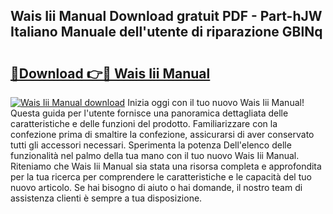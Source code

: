 ## Wais Iii Manual Download gratuit PDF - Part-hJW Italiano Manuale dell'utente di riparazione GBlNq

# <h2><a href="http://dfacw19.blite.top/?on=Wais+Iii+Manual">🔗Download 👉🔴 Wais Iii Manual</a></h2>

[![Wais Iii Manual download](https://i.imgur.com/lujVjoI.png)](http://dfacw19.blite.top/?on=Wais+Iii+Manual)
Inizia oggi con il tuo nuovo Wais Iii Manual! Questa guida per l'utente fornisce una panoramica dettagliata delle caratteristiche e delle funzioni del prodotto. Familiarizzare con la confezione prima di smaltire la confezione, assicurarsi di aver conservato tutti gli accessori necessari. Sperimenta la potenza Dell'elenco delle funzionalità nel palmo della tua mano con il tuo nuovo Wais Iii Manual. Riteniamo che Wais Iii Manual sia stata una risorsa completa e approfondita per la tua ricerca per comprendere le caratteristiche e le capacità del tuo nuovo articolo. Se hai bisogno di aiuto o hai domande, il nostro team di assistenza clienti è sempre a tua disposizione.
